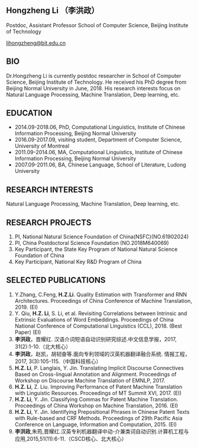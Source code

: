 ## Hongzheng Li （李洪政）

Postdoc, Assistant Professor
School of Computer Science, Beijing Institute of Technology


lihongzheng@bit.edu.cn

## BIO
Dr.Hongzheng Li is currently postdoc researcher in School of Computer Science, Beijing Institute of Technology. He received his PhD degree from Beijing Normal University in June, 2018. His research interests focus on Natural Language Processing, Machine Translation, Deep learning, etc.

## EDUCATION
- 2014.09-2018.06, PhD, Computational Linguistics, Institute of Chinese Information Processing, Beijing Normal University
- 2016.09-2017.09, visiting student, Department of Computer Science, University of Montreal
- 2011.09-2014.06, MA, Computational Linguistics, Institute of Chinese Information Processing, Beijing Normal University
- 2007.09-2011.06, BA, Chinese Language, School of Literature, Ludong University

## RESEARCH INTERESTS
Natural Language Processing, Machine Translation, Deep learning, etc.

## RESEARCH PROJECTS
1. PI, National Natural Science Foundation of China(NSFC)(NO.61902024)
2. PI, China Postdoctoral Science Foundation (NO.2018M640069)
3. Key Participant, the State Key Program of National Natural Science Foundation of China
4. Key Participant, National Key R&D Program of China

## SELECTED PUBLICATIONS
1. Y.Zhang, C.Feng, **H.Z.Li**. Quality Estimation with Transformer and RNN Architectures. Proceedings of China Conference of Machine Translation, 2019. (EI)
2. Y. Qiu, **H.Z. Li**, S. Li, et al. Revisiting Correlations between Intrinsic and Extrinsic Evaluations of Word Embeddings. Proceedings of China National Conference of Computational Linguistics (CCL), 2018. (Best Paper) (EI)
3. **李洪政**，晋耀红. 汉语介词短语自动识别研究综述.中文信息学报，2017, 31(2):1-10.（北大核心）
4. **李洪政**，赵凯，胡韧奋等.面向专利领域的汉英机器翻译融合系统. 情报工程，2017, 3(3):105-115.（中国科技核心）
5. **H.Z. Li**, P. Langlais, Y. Jin. Translating Implicit Discourse Connectives Based on Cross-lingual Annotation and Alignment. Proceedings of Workshop on Discourse Machine Translation of EMNLP, 2017.
6. **H.Z. Li**, Z. Liu. Improving Performance of Patent Machine Translation with Linguistic Resources. Proceedings of MT Summit XVI, 2017. (EI)
7. **H.Z. Li**, Y. Jin. Classifying Commas for Patent Machine Translation. Proceedings of China Workshop on Machine Translation, 2016. (EI)
8. **H.Z. Li**, Y. Jin. Identifying Prepositional Phrases in Chinese Patent Texts with Rule-based and CRF Methods. Proceedings of 29th Pacific Asia Conference on Language, Information and Computation, 2015. (EI)
9. **李洪政**,朱筠,晋耀红.汉英专利机器翻译中动-介兼类词自动识别.计算机工程与应用,2015,51(11):6-11.（CSCD核心、北大核心）
